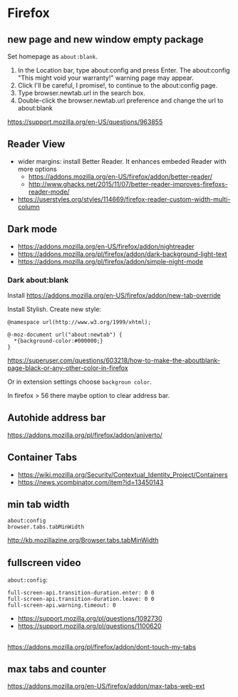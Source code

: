 # Firefox

## new page and new window empty package

Set homepage as `about:blank`.

1. In the Location bar, type about:config and press Enter. The about:config "This might void your warranty!" warning page may appear.
2. Click I'll be careful, I promise!, to continue to the about:config page.
3. Type browser.newtab.url in the search box.
4. Double-click the browser.newtab.url preference and change the url to about:blank

https://support.mozilla.org/en-US/questions/963855

## Reader View

- wider margins: install Better Reader. It enhances embeded Reader with more options
  - https://addons.mozilla.org/en-US/firefox/addon/better-reader/
  - http://www.ghacks.net/2015/11/07/better-reader-improves-firefoxs-reader-mode/
- https://userstyles.org/styles/114669/firefox-reader-custom-width-multi-column

## Dark mode

- https://addons.mozilla.org/en-US/firefox/addon/nightreader
- https://addons.mozilla.org/pl/firefox/addon/dark-background-light-text
- https://addons.mozilla.org/pl/firefox/addon/simple-night-mode

### Dark about:blank

Install https://addons.mozilla.org/en-US/firefox/addon/new-tab-override

Install Stylish. Create new style:

```
@namespace url(http://www.w3.org/1999/xhtml);

@-moz-document url("about:newtab") {
  *{background-color:#000000;}
}
```

https://superuser.com/questions/603218/how-to-make-the-aboutblank-page-black-or-any-other-color-in-firefox

Or in extension settings choose `backgroun color`.

In firefox > 56 there maybe option to clear address bar.

## Autohide address bar

https://addons.mozilla.org/pl/firefox/addon/aniverto/

## Container Tabs

- https://wiki.mozilla.org/Security/Contextual_Identity_Project/Containers
- https://news.ycombinator.com/item?id=13450143

## min tab width

```
about:config
browser.tabs.tabMinWidth
```

http://kb.mozillazine.org/Browser.tabs.tabMinWidth

## fullscreen video

`about:config`:

```
full-screen-api.transition-duration.enter: 0 0
full-screen-api.transition-duration.leave: 0 0
full-screen-api.warning.timeout: 0
```

- https://support.mozilla.org/pl/questions/1092730
- https://support.mozilla.org/pl/questions/1100620

##

https://addons.mozilla.org/pl/firefox/addon/dont-touch-my-tabs

## max tabs and counter

https://addons.mozilla.org/en-US/firefox/addon/max-tabs-web-ext
